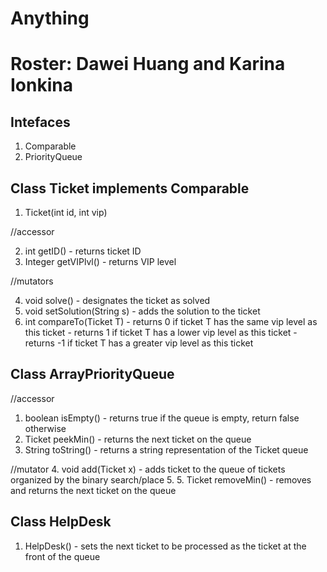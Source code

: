 # Anything
# Roster: Dawei Huang and Karina Ionkina

## Intefaces
1. Comparable
2. PriorityQueue

## Class Ticket implements Comparable<t>
1. Ticket(int id, int vip)

//accessor

2. int getID() - returns ticket ID
3. Integer getVIPlvl() - returns VIP level

//mutators

4. void solve() - designates the ticket as solved
5. void setSolution(String s) - adds the solution to the ticket
6. int compareTo(Ticket T) - returns 0 if ticket T has the same vip level as this ticket
                           - returns 1 if ticket T has a lower vip level as this ticket
                           - returns -1 if ticket T has a greater vip level as this ticket

## Class ArrayPriorityQueue

//accessor

1. boolean isEmpty() - returns true if the queue is empty, return false otherwise
2. Ticket peekMin() - returns the next ticket on the queue
3. String toString() -  returns a string representation of the Ticket queue

//mutator
4. void add(Ticket x) - adds ticket to the queue of tickets organized by the binary search/place 5. 
5. Ticket removeMin() - removes and returns the next ticket on the queue

## Class HelpDesk
1. HelpDesk() - sets the next ticket to be processed as the ticket at the front of the queue
